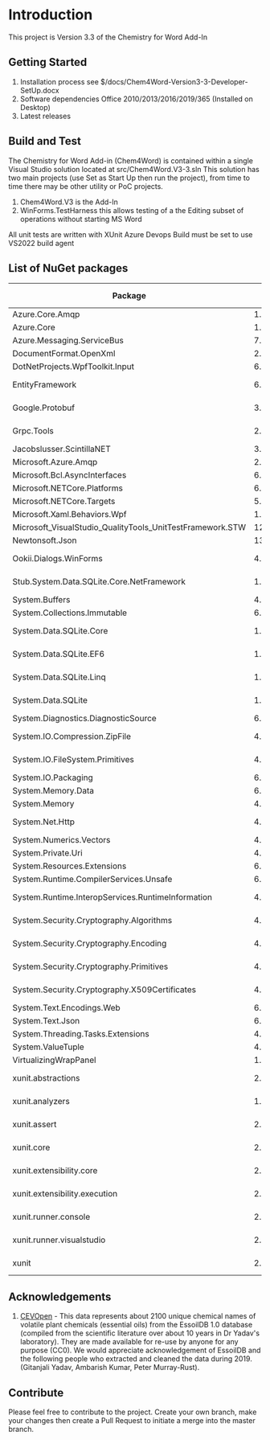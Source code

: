 # Introduction 
This project is Version 3.3 of the Chemistry for Word Add-In

## Getting Started
1.	Installation process see $/docs/Chem4Word-Version3-3-Developer-SetUp.docx
2.	Software dependencies Office 2010/2013/2016/2019/365 (Installed on Desktop)
3.	Latest releases

## Build and Test
The Chemistry for Word Add-in (Chem4Word) is contained within a single Visual Studio solution located at src/Chem4Word.V3-3.sln
This solution has two main projects (use Set as Start Up then run the project), from time to time there may be other utility or PoC projects.
1. Chem4Word.V3 is the Add-In
2. WinForms.TestHarness this allows testing of a the Editing subset of operations without starting MS Word

All unit tests are written with XUnit
Azure Devops Build must be set to use VS2022 build agent

## List of NuGet packages
| Package | Version | Licence | Reference Count |
|--|--|--|--|
|Azure.Core.Amqp|1.2.0|MIT|2|
|Azure.Core|1.25.0|MIT|2|
|Azure.Messaging.ServiceBus|7.11.0|MIT|2|
|DocumentFormat.OpenXml|2.18.0|MIT|2|
|DotNetProjects.WpfToolkit.Input|6.1.94|MS-PL|1|
|EntityFramework|6.4.4|Apache-2.0|2|
|Google.Protobuf|3.21.8|BSD-3-Clause|1|
|Grpc.Tools|2.50.0|Apache-2.0|1|
|Jacobslusser.ScintillaNET|3.6.3|MIT|1|
|Microsoft.Azure.Amqp|2.5.12|MIT|2|
|Microsoft.Bcl.AsyncInterfaces|6.0.0|MIT|2|
|Microsoft.NETCore.Platforms|6.0.6|MIT|2|
|Microsoft.NETCore.Targets|5.0.0|MIT|2|
|Microsoft.Xaml.Behaviors.Wpf|1.1.39|MIT|1|
|Microsoft_VisualStudio_QualityTools_UnitTestFramework.STW|12.0.21005.1|Microsoft|1|
|Newtonsoft.Json|13.0.1|MIT|16|
|Ookii.Dialogs.WinForms|4.0.0|BSD-3-Clause|2|
|Stub.System.Data.SQLite.Core.NetFramework|1.0.116.0|Public Domain|2|
|System.Buffers|4.5.1|MIT|5|
|System.Collections.Immutable|6.0.0|MIT|1|
|System.Data.SQLite.Core|1.0.116.0|Public Domain|2|
|System.Data.SQLite.EF6|1.0.116.0|Public Domain|2|
|System.Data.SQLite.Linq|1.0.116.0|Public Domain|2|
|System.Data.SQLite|1.0.116.0|Public Domain|2|
|System.Diagnostics.DiagnosticSource|6.0.0|MIT|2|
|System.IO.Compression.ZipFile|4.3.0|MS-.NET-Library|3|
|System.IO.FileSystem.Primitives|4.3.0|MS-.NET-Library|2|
|System.IO.Packaging|6.0.0|MIT|2|
|System.Memory.Data|6.0.0|MIT|2|
|System.Memory|4.5.5|MIT|5|
|System.Net.Http|4.3.4|MS-.NET-Library|9|
|System.Numerics.Vectors|4.5.0|MIT|5|
|System.Private.Uri|4.3.2|MIT|2|
|System.Resources.Extensions|6.0.0|MIT|2|
|System.Runtime.CompilerServices.Unsafe|6.0.0|MIT|5|
|System.Runtime.InteropServices.RuntimeInformation|4.3.0|MS-.NET-Library|2|
|System.Security.Cryptography.Algorithms|4.3.1|MS-.NET-Library|9|
|System.Security.Cryptography.Encoding|4.3.0|MS-.NET-Library|9|
|System.Security.Cryptography.Primitives|4.3.0|MS-.NET-Library|9|
|System.Security.Cryptography.X509Certificates|4.3.2|MS-.NET-Library|9|
|System.Text.Encodings.Web|6.0.0|MIT|2|
|System.Text.Json|6.0.6|MIT|2|
|System.Threading.Tasks.Extensions|4.5.4|MIT|2|
|System.ValueTuple|4.5.0|MIT|5|
|VirtualizingWrapPanel|1.5.7|MIT|1|
|xunit.abstractions|2.0.3|Apache-2.0|1|
|xunit.analyzers|1.0.0|Apache-2.0|1|
|xunit.assert|2.4.2|Apache-2.0|1|
|xunit.core|2.4.2|Apache-2.0|1|
|xunit.extensibility.core|2.4.2|Apache-2.0|1|
|xunit.extensibility.execution|2.4.2|Apache-2.0|1|
|xunit.runner.console|2.4.2|Apache-2.0|1|
|xunit.runner.visualstudio|2.4.5|Apache-2.0|1|
|xunit|2.4.2|Apache-2.0|1|

## Acknowledgements
1. [CEVOpen](https://github.com/petermr/CEVOpen) - This data represents about 2100 unique chemical names of volatile plant chemicals (essential oils) from the EssoilDB 1.0 database (compiled from the scientific literature over about 10 years in Dr Yadav's laboratory). They are made available for re-use by anyone for any purpose (CC0). We would appreciate acknowledgement of EssoilDB and the following people who extracted and cleaned the data during 2019. (Gitanjali Yadav, Ambarish Kumar, Peter Murray-Rust).

## Contribute
Please feel free to contribute to the project.
Create your own branch, make your changes then create a Pull Request to initiate a merge into the master branch.
